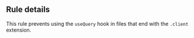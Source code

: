 ## Rule details

This rule prevents using the `useQuery` hook in files that end with the `.client` extension.
